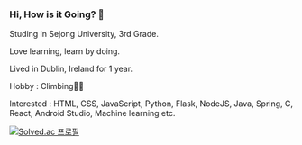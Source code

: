 ### Hi, How is it Going? 👋

Studing in Sejong University, 3rd Grade.

Love learning, learn by doing.

Lived in Dublin, Ireland for 1 year.

Hobby : Climbing🧗‍♂️

Interested : HTML, CSS, JavaScript, Python, Flask, NodeJS, Java, Spring, C, React, Android Studio, Machine learning etc.

<!--
**sangwoo-sean/sangwoo-sean** is a ✨ _special_ ✨ repository because its `README.md` (this file) appears on your GitHub profile.

Here are some ideas to get you started:

- 🔭 I’m currently working on ...
- 🌱 I’m currently learning ...
- 👯 I’m looking to collaborate on ...
- 🤔 I’m looking for help with ...
- 💬 Ask me about ...
- 📫 How to reach me: ...
- 😄 Pronouns: ...
- ⚡ Fun fact: ...
-->

[![Solved.ac
프로필](http://mazassumnida.wtf/api/v2/generate_badge?boj=ilsa)](https://solved.ac/ilsa)

